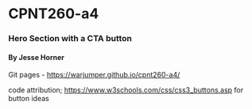 # CPNT260-a4
### Hero Section with a CTA button
#### By Jesse Horner

Git pages - https://warjumper.github.io/cpnt260-a4/

code attribution;
https://www.w3schools.com/css/css3_buttons.asp for button ideas